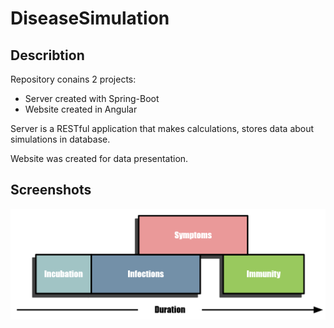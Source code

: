 # DiseaseSimulation

## Describtion

Repository conains 2 projects:

- Server created with Spring-Boot
- Website created in Angular

Server is a RESTful application that makes calculations, stores data about simulations in database.

Website was created for data presentation.

## Screenshots
![Alt text](/doc/infectiondiagram.png)
